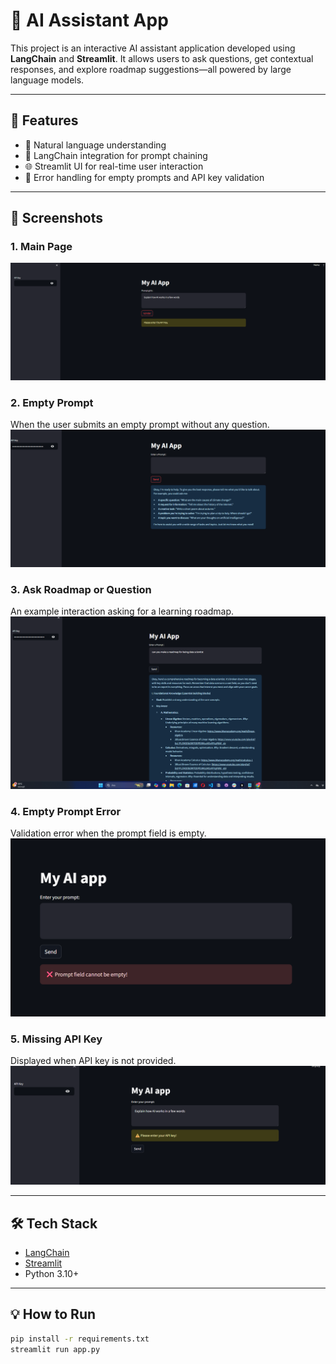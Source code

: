 # 🤖 AI Assistant App

This project is an interactive AI assistant application developed using **LangChain** and **Streamlit**. It allows users to ask questions, get contextual responses, and explore roadmap suggestions—all powered by large language models.

---

## 🚀 Features

- 🧠 Natural language understanding
- 🔗 LangChain integration for prompt chaining
- 🌐 Streamlit UI for real-time user interaction
- 🧩 Error handling for empty prompts and API key validation

---

## 📸 Screenshots

### 1. Main Page
![Main Page](images/my-ai-app1.png)

### 2. Empty Prompt
When the user submits an empty prompt without any question.
![Empty Prompt](images/my-ai-app2.png)

### 3. Ask Roadmap or Question
An example interaction asking for a learning roadmap.
![Ask Roadmap or Question](images/my-ai-app3.png)

### 4. Empty Prompt Error
Validation error when the prompt field is empty.
![Empty Prompt Error](images/my-ai-app4.png)

### 5. Missing API Key
Displayed when API key is not provided.
![Empty API Key Error](images/my-ai-app5.png)

---

## 🛠️ Tech Stack

- [LangChain](https://www.langchain.com/)
- [Streamlit](https://streamlit.io/)
- Python 3.10+

---

## 💡 How to Run

```bash
pip install -r requirements.txt
streamlit run app.py
